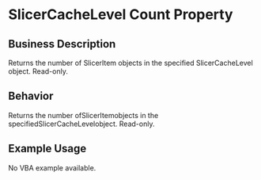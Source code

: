 # SlicerCacheLevel Count Property

## Business Description
Returns the number of SlicerItem objects in the specified SlicerCacheLevel object. Read-only.

## Behavior
Returns the number ofSlicerItemobjects in the specifiedSlicerCacheLevelobject. Read-only.

## Example Usage
No VBA example available.